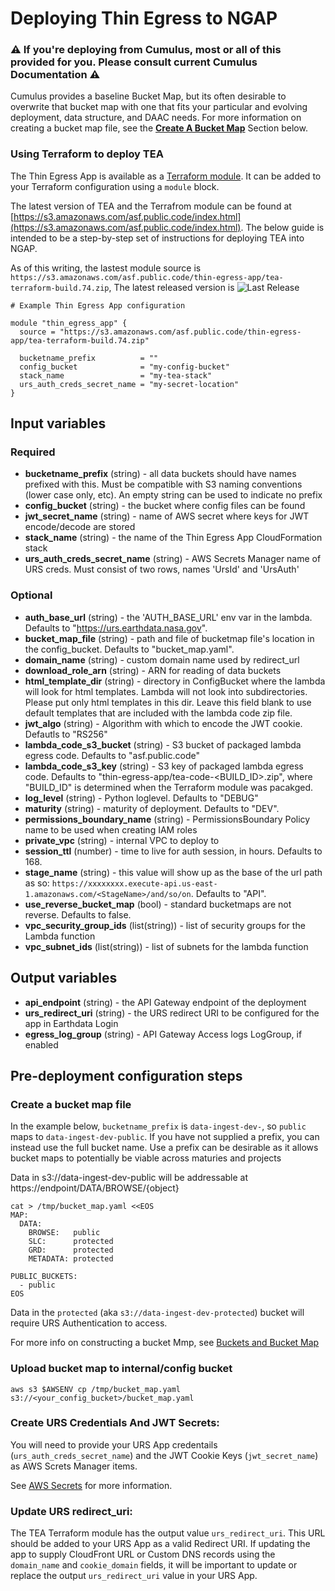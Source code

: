 # Deploying Thin Egress to NGAP

### ⚠️ If you're deploying from Cumulus, most or all of this provided for you. Please consult current Cumulus Documentation ⚠️

Cumulus provides a baseline Bucket Map, but its often desirable to overwrite that bucket map with one that fits your particular and evolving deployment, data structure, and DAAC needs. For more information on creating a bucket map file, see the [**Create A Bucket Map**](https://github.com/asfadmin/thin-egress-app/blob/devel/NGAP-DEPLOY-README.MD#create-a-bucket-map-file) Section below. 

### Using Terraform to deploy TEA 

The Thin Egress App is available as a [Terraform module](https://www.terraform.io/docs/configuration/modules.html). It can be added to your Terraform configuration using a `module` block. 

The latest version of TEA and the Terrafrom module can be found at
[https://s3.amazonaws.com/asf.public.code/index.html](https://s3.amazonaws.com/asf.public.code/index.html). The below guide is intended to be a step-by-step set of instructions for deploying TEA into NGAP. 

As of this writing, the lastest module source is
`https://s3.amazonaws.com/asf.public.code/thin-egress-app/tea-terraform-build.74.zip`, The latest released version is ![Last Release](https://img.shields.io/endpoint.svg?url=https%3A%2F%2Fs3.amazonaws.com%2Fasf.public.code%2Fthin-egress-app%2Flastrelease.json)

```hcl
# Example Thin Egress App configuration

module "thin_egress_app" {
  source = "https://s3.amazonaws.com/asf.public.code/thin-egress-app/tea-terraform-build.74.zip"

  bucketname_prefix          = ""
  config_bucket              = "my-config-bucket"
  stack_name                 = "my-tea-stack"
  urs_auth_creds_secret_name = "my-secret-location"
}
```



## Input variables

### Required

* **bucketname_prefix** (string) - all data buckets should have names prefixed with this. Must be compatible with S3 naming conventions (lower case only, etc). An empty string can be used to indicate no prefix
* **config_bucket** (string) - the bucket where config files can be found
* **jwt_secret_name** (string) - name of AWS secret where keys for JWT encode/decode are stored
* **stack_name** (string) - the name of the Thin Egress App CloudFormation stack
* **urs_auth_creds_secret_name** (string) - AWS Secrets Manager name of URS creds. Must consist of two rows, names 'UrsId' and 'UrsAuth'

### Optional

* **auth_base_url** (string) - the 'AUTH_BASE_URL' env var in the lambda. Defaults to "https://urs.earthdata.nasa.gov".
* **bucket_map_file** (string) - path and file of bucketmap file's location in the config_bucket. Defaults to "bucket_map.yaml".
* **domain_name** (string) - custom domain name used by redirect_url
* **download_role_arn** (string) - ARN for reading of data buckets
* **html_template_dir** (string) - directory in ConfigBucket where the lambda will look for html templates. Lambda will not look into subdirectories. Please put only html templates in this dir. Leave this field blank to use default templates that are included with the lambda code zip file.
* **jwt_algo** (string) - Algorithm with which to encode the JWT cookie. Defautls to "RS256"
* **lambda_code_s3_bucket** (string) - S3 bucket of packaged lambda egress code. Defaults to "asf.public.code"
* **lambda_code_s3_key** (string) - S3 key of packaged lambda egress code. Defaults to "thin-egress-app/tea-code-<BUILD_ID>.zip", where "BUILD_ID" is determined when the Terraform module was pacakged.
* **log_level** (string) - Python loglevel. Defaults to "DEBUG"
* **maturity** (string) - maturity of deployment. Defaults to "DEV".
* **permissions_boundary_name** (string) - PermissionsBoundary Policy name to be used when creating IAM roles
* **private_vpc** (string) - internal VPC to deploy to
* **session_ttl** (number) - time to live for auth session, in hours. Defaults to 168.
* **stage_name** (string) - this value will show up as the base of the url path as so: `https://xxxxxxxx.execute-api.us-east-1.amazonaws.com/<StageName>/and/so/on`. Defaults to "API".
* **use_reverse_bucket_map** (bool) - standard bucketmaps are not reverse. Defaults to false.
* **vpc_security_group_ids** (list(string)) - list of security groups for the Lambda function
* **vpc_subnet_ids** (list(string)) - list of subnets for the lambda function

## Output variables

* **api_endpoint** (string) - the API Gateway endpoint of the deployment
* **urs_redirect_uri** (string) - the URS redirect URI to be configured for the app in Earthdata Login
* **egress_log_group** (string) - API Gateway Access logs LogGroup, if enabled

## Pre-deployment configuration steps

### Create a bucket map file

In the example below, `bucketname_prefix` is `data-ingest-dev-`, so `public` maps to `data-ingest-dev-public`. If you have not supplied a prefix, you can instead use the full bucket name. Use a prefix can be desirable as it allows bucket maps to potentially be viable across maturies and projects

Data in s3://data-ingest-dev-public will be addressable at https://endpoint/DATA/BROWSE/{object}

```shell
cat > /tmp/bucket_map.yaml <<EOS
MAP:
  DATA:
    BROWSE:   public
    SLC:      protected
    GRD:      protected
    METADATA: protected

PUBLIC_BUCKETS:
  - public
EOS
```

Data in the `protected` (aka `s3://data-ingest-dev-protected`) bucket will require URS Authentication to access. 

For more info on constructing a bucket Mmp, see [Buckets and Bucket Map](https://github.com/asfadmin/thin-egress-app#buckets-and-bucket-map)

### Upload bucket map to internal/config bucket

```shell
aws s3 $AWSENV cp /tmp/bucket_map.yaml s3://<your_config_bucket>/bucket_map.yaml
```

### Create URS Credentials And JWT Secrets:

You will need to provide your URS App credentails (`urs_auth_creds_secret_name`) and the JWT Cookie Keys (`jwt_secret_name`) as AWS Screts Manager items.

See [AWS Secrets](https://github.com/asfadmin/thin-egress-app/#aws-secrets) for more information.  

### Update URS redirect_uri:

The TEA Terraform module has the output value `urs_redirect_uri`. This URL should be added to your URS App as a valid Redirect URI. If updating the app to supply CloudFront URL or Custom DNS records using the `domain_name` and `cookie_domain` fields, it will be important to update or replace the output `urs_redirect_uri` value in your URS App. 
